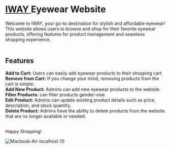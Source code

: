 <h1> <a href='https://iway-delta.vercel.app/'> IWAY <a/> Eyewear Website</h1>
Welcome to IWAY, your go-to destination for stylish and affordable eyewear! This website allows users to browse and shop for their favorite eyewear products, offering features for product management and seamless shopping experience.<br/><br/>

<h2>Features</h2>
<Strong>Add to Cart:</Strong> Users can easily add eyewear products to their shopping cart.<br/>
<Strong>Remove from Cart:</Strong> If you change your mind, removing products from the cart is simple.<br/>
<Strong>Add New Product:</Strong> Admins can add new eyewear products to the website.<br/>
<Strong>Filter Products:</Strong> can filter products gender-vise.<br/>
<Strong>Edit Product:</Strong> Admins can update existing product details such as price, description, and stock quantity.<br/>
<Strong>Delete Product:</Strong> Admins have the ability to delete products from the website that are no longer available or needed.<br/><br/>

Happy Shopping!

![Macbook-Air-localhost (1)](https://github.com/user-attachments/assets/2a47d546-0f74-41c8-8a65-6eba442949b4)
